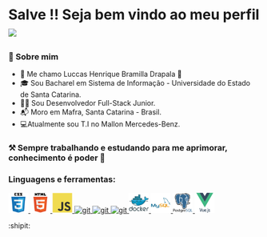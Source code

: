 # Salve !! Seja bem vindo ao meu perfil <img src="https://github.com/blackcater/blackcater/raw/main/images/Hi.gif" height="32" />

### :book: Sobre mim

- :metal: Me chamo Luccas Henrique Bramilla Drapala 	:triangular_flag_on_post:
- :mortar_board: Sou Bacharel em Sistema de Informação - Universidade do Estado de Santa Catarina.
- :technologist: Sou Desenvolvedor Full-Stack Junior.
- :mailbox_with_mail: Moro em Mafra, Santa Catarina - Brasil.
- :computer:Atualmente sou T.I no Mallon Mercedes-Benz.

### :hammer_and_pick: Sempre trabalhando e estudando para me aprimorar, conhecimento é poder :triangular_flag_on_post:

<h3 align="left">Linguagens e ferramentas:</h3>

<p align="left"> 
  <a href="https://www.w3schools.com/css/" target="_blank"> 
    <img src="https://raw.githubusercontent.com/devicons/devicon/master/icons/css3/css3-original-wordmark.svg" alt="css3" width="40" height="40"/> 
  </a>
  <a href="https://www.w3.org/html/" target="_blank"> 
    <img src="https://raw.githubusercontent.com/devicons/devicon/master/icons/html5/html5-original-wordmark.svg" alt="html5" width="40" height="40"/> 
  </a> 
  <a href="https://developer.mozilla.org/en-US/docs/Web/JavaScript" target="_blank"> <img src="https://raw.githubusercontent.com/devicons/devicon/master/icons/javascript/javascript-original.svg" alt="javascript" width="40" height="40"/> 
  </a> 
  <a href="https://git-scm.com/" target="_blank"> 
    <img src="https://www.vectorlogo.zone/logos/git-scm/git-scm-icon.svg" alt="git" width="40" height="40"/> 
  </a> 
  <a href="https://www.php.net/" target="_blank"> 
    <img src="https://www.php.net/images/logos/new-php-logo.svg" alt="git" width="70" height="45"/> 
  </a> 
  <a href="https://laravel.com/" target="_blank"> 
    <img src="https://laravel.com/img/logomark.min.svg" alt="git" width="40" height="40"/> 
  </a> 
  <a href="https://www.docker.com/" target="_blank"> 
    <img src="https://raw.githubusercontent.com/devicons/devicon/master/icons/docker/docker-original-wordmark.svg" alt="docker" width="40" height="40"/> 
  </a> 
  <a href="https://www.mysql.com/" target="_blank"> <img src="https://raw.githubusercontent.com/devicons/devicon/master/icons/mysql/mysql-original-wordmark.svg" alt="mysql" width="40" height="40"/> 
  </a>  
  <a href="https://www.postgresql.org" target="_blank"> <img src="https://raw.githubusercontent.com/devicons/devicon/master/icons/postgresql/postgresql-original-wordmark.svg" alt="postgresql" width="40" height="40"/> 
  </a>
  <a href="https://vuejs.org/" target="_blank"> <img src="https://raw.githubusercontent.com/devicons/devicon/master/icons/vuejs/vuejs-original-wordmark.svg"          alt="vuejs" width="40" height="40"/> 
  </a>  
</p>



 :shipit:
